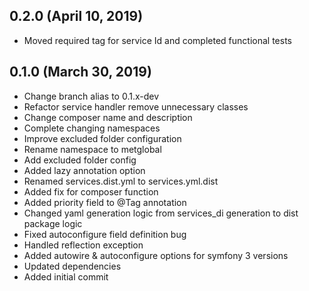 ## 0.2.0 (April 10, 2019)
  - Moved required tag for service Id and completed functional tests

## 0.1.0 (March 30, 2019)
  - Change branch alias to 0.1.x-dev
  - Refactor service handler remove unnecessary classes
  - Change composer name and description
  - Complete changing namespaces
  - Improve excluded folder configuration
  - Rename namespace to metglobal
  - Add excluded folder config
  - Added lazy annotation option
  - Renamed services.dist.yml to services.yml.dist
  - Added fix for composer function
  - Added priority field to @Tag annotation
  - Changed yaml generation logic from services_di generation to dist package logic
  - Fixed autoconfigure field definition bug
  - Handled reflection exception
  - Added autowire & autoconfigure options for symfony 3 versions
  - Updated dependencies
  - Added initial commit

